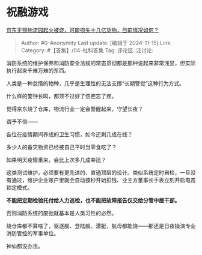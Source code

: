 # 祝融游戏
[京东无锡物流园起火被烧，可能损失十几亿货物，目前情况如何？](https://www.zhihu.com/question/4047539780/answer/32091333486)

> Author: #0-Anonymity
> Last update: [编辑于 2024-11-15]
> Link:
> Category: #【答集】/04-社科答集
> Tag:
> 评论区:
> 泛讨论:

消防系统的维护保养和消防安全法规的常态贯彻都是那种说起来非常浅显，但实际执行起来千难万难的东西。

人类是一种怠惰的物种，几乎是生理性的无法支撑“长期警觉”这种行为方式。

什么样的警钟长鸣，都顶不过好了伤疤忘了疼。

觉得京东烧了仓库，物流行业一定会警醒起来，守望长夜？

谓予不信——

各位在疫情期间养成的卫生习惯，如今还剩几成在线？

多少人的备灾物资已经被自己平时当零食吃了？

如果明天疫情重来，会比上次多几成幸运？

这类测试维护，必须要有更先进的、直通顶层的设计。类似系统定时自检，一旦没有通过，维护企业账户里就会自动按秒开始扣钱、业主方董事长手表立刻开启电击锁定模式。

**不能把定期检验托付给人力巡检，也不能把故障报告仅交给分管中层干部。**

否则消防系统的废弛就基本是人类习性的必然。

烧仓库都不算啥了，驱逐舰、登陆舰、潜艇，航母都能烧——那还是日夜操演专业消防管控的军事单位。

神仙都没办法。
